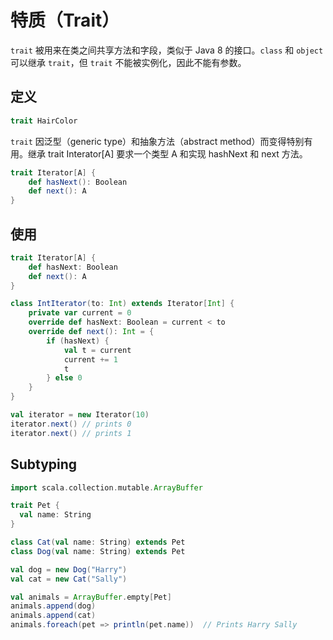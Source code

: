 # 特质（Trait）

`trait` 被用来在类之间共享方法和字段，类似于 Java 8 的接口。`class` 和 `object` 可以继承 `trait`，但 `trait` 不能被实例化，因此不能有参数。

## 定义

```scala
trait HairColor
```

`trait` 因泛型（generic type）和抽象方法（abstract method）而变得特别有用。继承 trait Interator[A] 要求一个类型 A 和实现 hashNext 和 next 方法。

```scala
trait Iterator[A] {
	def hasNext(): Boolean
	def next(): A
}
```

## 使用

```scala
trait Iterator[A] {
	def hasNext: Boolean
	def next(): A
}

class IntIterator(to: Int) extends Iterator[Int] {
	private var current = 0
	override def hasNext: Boolean = current < to
	override def next(): Int = {
		if (hasNext) {
			val t = current
			current += 1
			t
		} else 0
	}
}

val iterator = new Iterator(10)
iterator.next() // prints 0
iterator.next() // prints 1
```

## Subtyping

```scala
import scala.collection.mutable.ArrayBuffer

trait Pet {
  val name: String
}

class Cat(val name: String) extends Pet
class Dog(val name: String) extends Pet

val dog = new Dog("Harry")
val cat = new Cat("Sally")

val animals = ArrayBuffer.empty[Pet]
animals.append(dog)
animals.append(cat)
animals.foreach(pet => println(pet.name))  // Prints Harry Sally
```